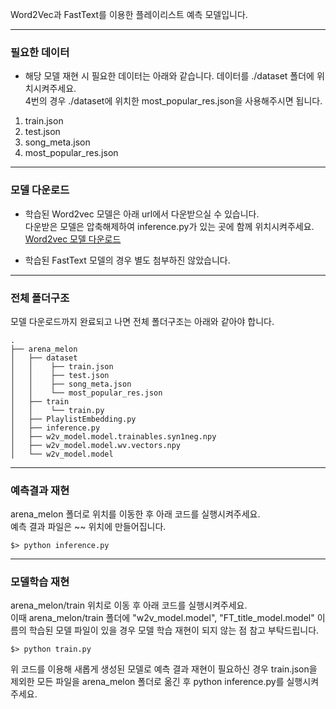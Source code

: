 Word2Vec과 FastText를 이용한 플레이리스트 예측 모델입니다.   

***

### 필요한 데이터
* 해당 모델 재현 시 필요한 데이터는 아래와 같습니다. 데이터를 ./dataset 폴더에 위치시켜주세요.   
  4번의 경우 ./dataset에 위치한 most_popular_res.json을 사용해주시면 됩니다.   
1. train.json
2. test.json
3. song_meta.json
4. most_popular_res.json 

***

### 모델 다운로드
* 학습된 Word2vec 모델은 아래 url에서 다운받으실 수 있습니다.   
  다운받은 모델은 압축해제하여 inference.py가 있는 곳에 함께 위치시켜주세요.   
[Word2vec 모델 다운로드](https://arenamelon2.blogspot.com/2020/07/kakao-arena-melon-playlist-continuation.html)   

* 학습된 FastText 모델의 경우 별도 첨부하진 않았습니다.   

***

### 전체 폴더구조
모델 다운로드까지 완료되고 나면 전체 폴더구조는 아래와 같아야 합니다.   
```
.
├── arena_melon
│   ├── dataset
│   │    ├── train.json
│   │    ├── test.json
│   │    ├── song_meta.json
│   │    └── most_popular_res.json
│   ├── train
│   │    └── train.py
│   ├── PlaylistEmbedding.py
│   ├── inference.py
│   ├── w2v_model.model.trainables.syn1neg.npy
│   ├── w2v_model.model.wv.vectors.npy
│   └── w2v_model.model
```


***


### 예측결과 재현
arena_melon 폴더로 위치를 이동한 후 아래 코드를 실행시켜주세요.   
예측 결과 파일은 ~~ 위치에 만들어집니다.    
```
$> python inference.py 
```

***


### 모델학습 재현
arena_melon/train 위치로 이동 후 아래 코드를 실행시켜주세요.   
이때 arena_melon/train 폴더에 "w2v_model.model", "FT_title_model.model" 이름의 학습된 모델 파일이 있을 경우 모델 학습 재현이 되지 않는 점 참고 부탁드립니다. 
```
$> python train.py
```
위 코드를 이용해 새롭게 생성된 모델로 예측 결과 재현이 필요하신 경우 train.json을 제외한
모든 파일을 arena_melon 폴더로 옮긴 후 python inference.py를 실행시켜주세요.

